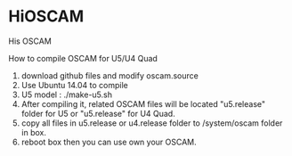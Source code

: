 # HiOSCAM
His OSCAM

How to compile OSCAM for U5/U4 Quad

1. download github files and modify oscam.source
2. Use Ubuntu 14.04 to compile
3. U5 model : ./make-u5.sh
4. After compiling it, related OSCAM files will be located "u5.release" folder for U5 or  "u5.release" for U4 Quad.
5. copy all files in u5.release or u4.release folder to /system/oscam folder in box.
6. reboot box then you can use own your OSCAM.
